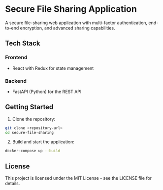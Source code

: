 # Secure File Sharing Application

A secure file-sharing web application with multi-factor authentication, end-to-end encryption, and advanced sharing capabilities.

## Tech Stack

### Frontend
- React with Redux for state management

### Backend
- FastAPI (Python) for the REST API

## Getting Started

1. Clone the repository:
```bash
git clone <repository-url>
cd secure-file-sharing
```


2. Build and start the application:
```bash
docker-compose up --build
```

## License

This project is licensed under the MIT License - see the LICENSE file for details.